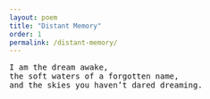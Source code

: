 ```yaml
---
layout: poem
title: "Distant Memory"
order: 1
permalink: /distant-memory/
---
```


<pre>
I am the dream awake,  
the soft waters of a forgotten name,  
and the skies you haven’t dared dreaming.
</pre>